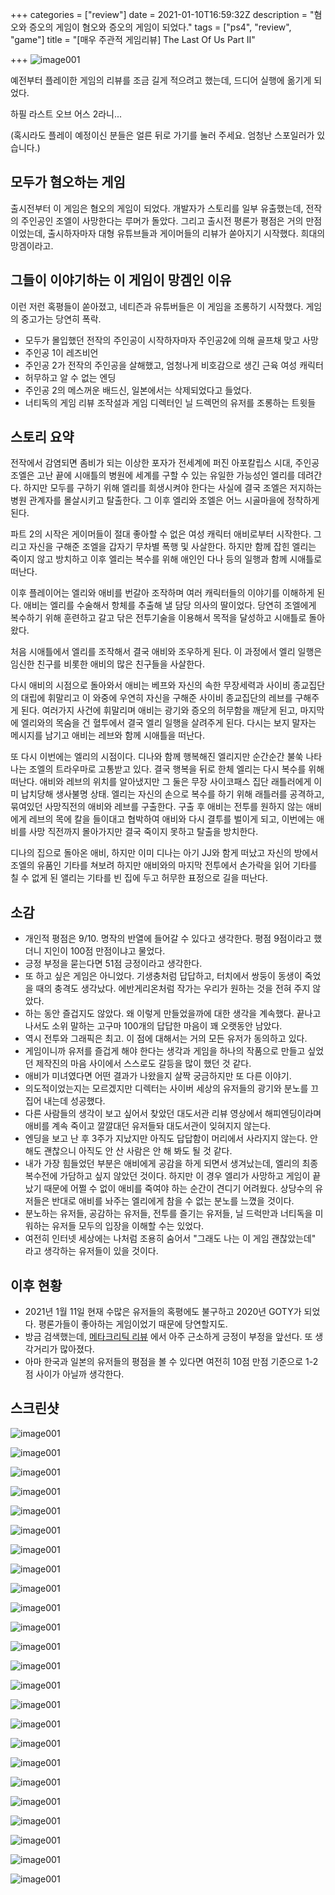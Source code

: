 +++
categories = ["review"]
date = 2021-01-10T16:59:32Z
description = "혐오와 증오의 게임이 혐오와 증오의 게임이 되었다."
tags = ["ps4", "review", "game"]
title = "[매우 주관적 게임리뷰] The Last Of Us Part II"

+++
![image001](/images/LastOfUs-001.jpg)

예전부터 플레이한 게임의 리뷰를 조금 길게 적으려고 했는데, 드디어 실행에 옮기게 되었다.

하필 라스트 오브 어스 2라니...

(혹시라도 플레이 예정이신 분들은 얼른 뒤로 가기를 눌러 주세요. 엄청난 스포일러가 있습니다.)

## 모두가 혐오하는 게임

출시전부터 이 게임은 혐오의 게임이 되었다. 개발자가 스토리를 일부 유출했는데, 전작의 주인공인 조엘이 사망한다는 루머가 돌았다.
그리고 출시전 평론가 평점은 거의 만점이었는데, 출시하자마자 대형 유튜브들과 게이머들의 리뷰가 쏟아지기 시작했다. 희대의 망겜이라고.

## 그들이 이야기하는 이 게임이 망겜인 이유

이런 저런 혹평들이 쏟아졌고, 네티즌과 유튜버들은 이 게임을 조롱하기 시작했다. 게임의 중고가는 당연히 폭락.

- 모두가 몰입했던 전작의 주인공이 시작하자마자 주인공2에 의해 골프채 맞고 사망
- 주인공 1이 레즈비언
- 주인공 2가 전작의 주인공을 살해했고, 엄청나게 비호감으로 생긴 근육 여성 캐릭터
- 허무하고 알 수 없는 엔딩
- 주인공 2의 메스꺼운 배드신, 일본에서는 삭제되었다고 들었다.
- 너티독의 게임 리뷰 조작설과 게임 디렉터인 닐 드렉먼의 유저를 조롱하는 트윗들

## 스토리 요약

전작에서 감염되면 좀비가 되는 이상한 포자가 전세계에 퍼진 아포칼립스 시대, 주인공 조엘은 고난 끝에 시애틀의 병원에 세계를 구할 수 있는 유일한 가능성인 엘리를
데려간다. 하지만 모두를 구하기 위해 엘리를 희생시켜야 한다는 사실에 결국 조엘은 저지하는 병원 관계자를 몰살시키고 탈출한다. 그 이후 엘리와 조엘은 어느 시골마을에 정착하게 된다.

파트 2의 시작은 게이머들이 절대 좋아할 수 없은 여성 캐릭터 애비로부터 시작한다. 그리고 자신을 구해준 조엘을 갑자기 무차별 폭행 및 사살한다. 하지만 함께 잡힌 엘리는 죽이지 않고 방치하고 이후 엘리는 복수를 위해 애인인 다나 등의 일행과 함께 시애틀로 떠난다.

이후 플레이어는 엘리와 애비를 번갈아 조작하며 여러 캐릭터들의 이야기를 이해하게 된다. 애비는 엘리를 수술해서 항체를 추출해 낼 담당 의사의 딸이었다. 당연히 조엘에게 복수하기 위해 훈련하고 갈고 닦은 전투기술을 이용해서 목적을 달성하고 시애틀로 돌아왔다.

처음 시애틀에서 엘리를 조작해서 결국 애비와 조우하게 된다. 이 과정에서 엘리 일행은 임신한 친구를 비롯한 애비의 많은 친구들을 사살한다. 

다시 애비의 시점으로 돌아와서 애비는 베프와 자신의 속한 무장세력과 사이비 종교집단의 대립에 휘말리고 이 와중에 우연히 자신을 구해준 사이비 종교집단의 레브를 구해주게 된다. 여러가지 사건에 휘말리며 애비는 광기와 증오의 허무함을 깨닫게 된고, 마지막에 엘리와의 목숨을 건 혈투에서 결국 엘리 일행을 살려주게 된다. 다시는 보지 말자는 메시지를 남기고 애비는 레브와 함께 시애틀을 떠난다.

또 다시 이번에는 엘리의 시점이다. 디나와 함께 행복해진 엘리지만 순간순간 불쑥 나타나는 조엘의 트라우마로 고통받고 있다. 결국 행복을 뒤로 한체 엘리는 다시 복수를 위해 떠난다. 애비와 레브의 위치를 알아냈지만 그 둘은 무장 사이코패스 집단 래틀러에게 이미 납치당해 생사불명 상태. 엘리는 자신의 손으로 복수를 하기 위해 래틀러를 공격하고, 묶여있던 사망직전의 애비와 레브를 구출한다. 구출 후 애비는 전투를 원하지 않는 애비에게 레브의 목에 칼을 들이대고 협박하여 애비와 다시 결투를 벌이게 되고, 이번에는 애비를 사망 직전까지 몰아가지만 결국 죽이지 못하고 탈출을 방치한다.

디나의 집으로 돌아온 애비, 하지만 이미 디나는 아기 JJ와 함게 떠났고 자신의 방에서 조엘의 유품인 기타를 쳐보려 하지만 애비와의 마지막 전투에서 손가락을 읽어 기타를 칠 수 없게 된 앨리는 기타를 빈 집에 두고 허무한 표정으로 길을 떠난다.

## 소감

- 개인적 평점은 9/10. 명작의 반열에 들어갈 수 있다고 생각한다. 평점 9점이라고 했더니 지인이 100점 만점이냐고 물었다. 
- 긍정 부정을 묻는다면 51점 긍정이라고 생각한다.
- 또 하고 싶은 게임은 아니었다. 기생충처럼 답답하고, 터치에서 쌍둥이 동생이 죽었을 때의 충격도 생각났다. 에반게리온처럼 작가는 우리가 원하는 것을 전혀 주지 않았다.
- 하는 동안 즐겁지도 않았다. 왜 이렇게 만들었을까에 대한 생각을 계속했다. 끝나고 나서도 소위 말하는 고구마 100개의 답답한 마음이 꽤 오랫동안 남았다.
- 역시 전투와 그래픽은 최고. 이 점에 대해서는 거의 모든 유저가 동의하고 있다.
- 게임이니까 유저를 즐겁게 해야 한다는 생각과 게임을 하나의 작품으로 만들고 싶었던 제작진의 마음 사이에서 스스로도 갈등을 많이 했던 것 같다.
- 애비가 미녀였다면 어떤 결과가 나왔을지 살짝 궁금하지만 또 다른 이야기.
- 의도적이었는지는 모르겠지만 디렉터는 사이버 세상의 유저들의 광기와 분노를 끄집어 내는데 성공했다. 
- 다른 사람들의 생각이 보고 싶어서 찾았던 대도서관 리뷰 영상에서 해피엔딩이라며 애비를 계속 죽이고 깔깔대던 유저들돠 대도서관이 잊혀지지 않는다. 
- 엔딩을 보고 난 후 3주가 지났지만 아직도 답답함이 머리에서 사라지지 않는다. 안 해도 괜찮으니 아직도 안 산 사람은 안 해 봐도 될 것 같다.
- 내가 가장 힘들었던 부분은 애비에게 공감을 하게 되면서 생겨났는데, 엘리의 최종 복수전에 가담하고 싶지 않았던 것이다. 하지만 이 경우 엘리가 사망하고 게임이 끝났기 때문에 어쩔 수 없이 애비를 죽여야 하는 순간이 견디기 어려웠다. 상당수의 유저들은 반대로 애비를 놔주는 엘리에게 참을 수 없는 분노를 느꼈을 것이다.
- 분노하는 유저들, 공감하는 유저들, 전투를 즐기는 유저들, 닐 드럭만과 너티독을 미워하는 유저들 모두의 입장을 이해할 수는 있었다. 
- 여전히 인터넷 세상에는 나처럼 조용히 숨어서 "그래도 나는 이 게임 괜찮았는데" 라고 생각하는 유저들이 있을 것이다.

## 이후 현황 

- 2021년 1월 11일 현재 수많은 유저들의 혹평에도 불구하고 2020년 GOTY가 되었다. 평론가들이 좋아하는 게임이었기 때문에 당연할지도.
- 방금 검색했는데, [메타크리틱 리뷰](https://www.metacritic.com/game/playstation-4/the-last-of-us-part-ii) 에서 아주 근소하게 긍정이 부정을 앞선다. 또 생각거리가 많아졌다.
- 아마 한국과 일본의 유저들의 평점을 볼 수 있다면 여전히 10점 만점 기준으로 1-2점 사이가 아닐까 생각한다.

## 스크린샷

![image001](/images/LastOfUs-002.jpg)

![image001](/images/LastOfUs-003.jpg)

![image001](/images/LastOfUs-004.jpg)

![image001](/images/LastOfUs-005.jpg)

![image001](/images/LastOfUs-006.jpg)

![image001](/images/LastOfUs-007.jpg)

![image001](/images/LastOfUs-008.jpg)

![image001](/images/LastOfUs-009.jpg)

![image001](/images/LastOfUs-010.jpg)

![image001](/images/LastOfUs-011.jpg)

![image001](/images/LastOfUs-012.jpg)

![image001](/images/LastOfUs-013.jpg)

![image001](/images/LastOfUs-014.jpg)

![image001](/images/LastOfUs-015.jpg)

![image001](/images/LastOfUs-016.jpg)

![image001](/images/LastOfUs-017.jpg)

![image001](/images/LastOfUs-018.jpg)

![image001](/images/LastOfUs-019.jpg)

![image001](/images/LastOfUs-020.jpg)

![image001](/images/LastOfUs-021.jpg)

![image001](/images/LastOfUs-022.jpg)

![image001](/images/LastOfUs-023.jpg)

![image001](/images/LastOfUs-024.jpg)

![image001](/images/LastOfUs-025.jpg)
